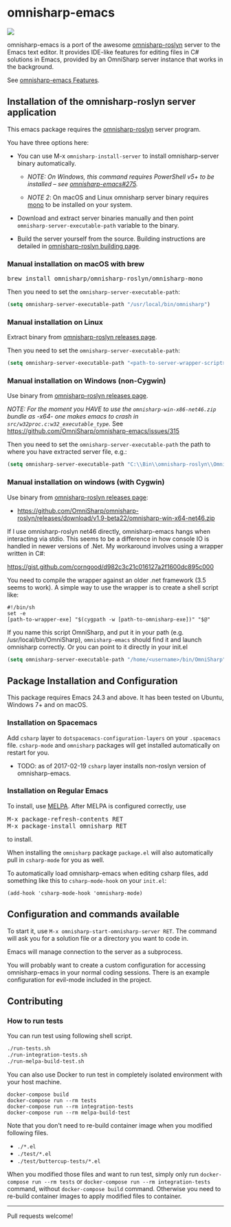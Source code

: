 # omnisharp-emacs
<a href="//travis-ci.org/OmniSharp/omnisharp-emacs">
    <img src="https://travis-ci.org/OmniSharp/omnisharp-emacs.svg?branch=master" />
</a>

omnisharp-emacs is a port of the awesome [omnisharp-roslyn][] server to the
Emacs text editor. It provides IDE-like features for editing files in
C# solutions in Emacs, provided by an OmniSharp server instance that
works in the background.

See [omnisharp-emacs Features](doc/features.md).

## Installation of the omnisharp-roslyn server application
This emacs package requires the [omnisharp-roslyn][] server program.

You have three options here:
  * You can use M-x `omnisharp-install-server` to install omnisharp-server binary automatically. 

    * *NOTE: On Windows, this command requires PowerShell v5+ to be installed
      – see [omnisharp-emacs#275](https://github.com/OmniSharp/omnisharp-emacs/issues/275).*

    * *NOTE 2*: On macOS and Linux omnisharp server binary requires
      [mono](http://www.mono-project.com/) to be installed on your system.

  * Download and extract server binaries
    manually and then point `omnisharp-server-executable-path` variable to the binary.

  * Build the server yourself from the source. 
    Building instructions are detailed in 
    [omnisharp-roslyn building page](https://github.com/OmniSharp/omnisharp-roslyn#building).

### Manual installation on macOS with brew
<pre>
brew install omnisharp/omnisharp-roslyn/omnisharp-mono
</pre>

Then you need to set the `omnisharp-server-executable-path`:

```lisp
(setq omnisharp-server-executable-path "/usr/local/bin/omnisharp")
```

### Manual installation on Linux
Extract binary from [omnisharp-roslyn releases page](https://github.com/OmniSharp/omnisharp-roslyn/releases).

Then you need to set the `omnisharp-server-executable-path`:

```lisp
(setq omnisharp-server-executable-path "<path-to-server-wrapper-script>")
```

### Manual installation on Windows (non-Cygwin)
Use binary from [omnisharp-roslyn releases page](https://github.com/OmniSharp/omnisharp-roslyn/releases).

*NOTE: For the moment you HAVE to use the `omnisharp-win-x86-net46.zip` bundle as -x64- one makes emacs
to crash in `src/w32proc.c:w32_executable_type`.* See https://github.com/OmniSharp/omnisharp-emacs/issues/315

Then you need to set the `omnisharp-server-executable-path` the path
to where you have extracted server file, e.g.:

```lisp
(setq omnisharp-server-executable-path "C:\\Bin\\omnisharp-roslyn\\OmniSharp.exe")
```

### Manual installation on windows (with Cygwin)
Use binary from [omnisharp-roslyn releases page](https://github.com/OmniSharp/omnisharp-roslyn/releases):

 - https://github.com/OmniSharp/omnisharp-roslyn/releases/download/v1.9-beta22/omnisharp-win-x64-net46.zip
 
If I use omnisharp-roslyn net46 directly, omnisharp-emacs hangs when interacting via stdio.
This seems to be a difference in how console IO is handled in newer versions of .Net.
My workaround involves using a wrapper written in C#:

https://gist.github.com/corngood/d982c3c21c016127a2f1600dc895c000

You need to compile the wrapper against an older .net framework (3.5 seems to work). A simple way to use the wrapper is to create a shell script like:

```shell
#!/bin/sh
set -e
[path-to-wrapper-exe] "$(cygpath -w [path-to-omnisharp-exe])" "$@"
```

If you name this script OmniSharp, and put it in your path (e.g. /usr/local/bin/OmniSharp),
`omnisharp-emacs` should find it and launch omnisharp correctly.
Or you can point to it directly in your init.el

```lisp
(setq omnisharp-server-executable-path "/home/<username>/bin/OmniSharp")
```

## Package Installation and Configuration
This package requires Emacs 24.3 and above. It has been tested on
Ubuntu, Windows 7+ and on macOS.

### Installation on Spacemacs
Add `csharp` layer to `dotspacemacs-configuration-layers` on
your `.spacemacs` file. `csharp-mode` and `omnisharp` packages
will get installed automatically on restart for you.

 * TODO: as of 2017-02-19 `csharp` layer installs non-roslyn version of omnisharp-emacs.

### Installation on Regular Emacs
To install, use [MELPA][].
After MELPA is configured correctly, use

<pre>
M-x package-refresh-contents RET
M-x package-install omnisharp RET
</pre>
to install.

When installing the `omnisharp` package `package.el` will also 
automatically pull in `csharp-mode` for you as well.

To automatically load omnisharp-emacs when editing csharp files, add
something like this to `csharp-mode-hook` on your `init.el`:

```
(add-hook 'csharp-mode-hook 'omnisharp-mode)
```

## Configuration and commands available
To start it, use `M-x omnisharp-start-omnisharp-server RET`.
The command will ask you for a solution file or a directory 
you want to code in.

Emacs will manage connection to the server as a subprocess.

You will probably want to create a custom configuration for accessing
omnisharp-emacs in your normal coding sessions. There is an example
configuration for evil-mode included in the project.


## Contributing

### How to run tests

You can run test using following shell script.

```sh
./run-tests.sh
./run-integration-tests.sh
./run-melpa-build-test.sh
```

You can also use Docker to run test in completely isolated environment with your host machine.

```
docker-compose build
docker-compose run --rm tests
docker-compose run --rm integration-tests
docker-compose run --rm melpa-build-test
```

Note that you don't need to re-build container image when you modified following files.

- `./*.el`
- `./test/*.el`
- `./test/buttercup-tests/*.el`

When you modified those files and want to run test, simply only run `docker-compose run --rm tests` or `docker-compose run --rm integration-tests` command, without `docker-compose build` command. Otherwise you need to re-build container images to apply modified files to container.


* * * * *

Pull requests welcome!

[omnisharp-roslyn]: https://github.com/OmniSharp/omnisharp-roslyn
[popup.el]: https://github.com/auto-complete/popup-el
[company-mode]: http://company-mode.github.io
[ido-mode]: http://www.emacswiki.org/emacs/InteractivelyDoThings
[Flycheck]: https://github.com/lunaryorn/flycheck
[MELPA]: https://github.com/milkypostman/melpa/#usage

